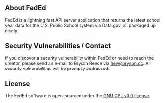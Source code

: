 ## About FedEd

FedEd is a lightning fast API server application that returns the latest school year data for the U.S. Public School system via Data.gov, all packaged up nicely.

## Security Vulnerabilities / Contact

If you discover a security vulnerability within FedEd or need to reach the creator, please send an e-mail to Bryson Reece via [hey@bryson.cc](mailto:hey@bryson.cc). All security vulnerabilities will be promptly addressed.

## License

The FedEd software is open-sourced under the [GNU GPL v3.0 license](https://choosealicense.com/licenses/gpl-3.0/).
